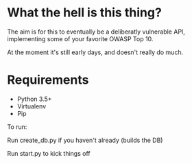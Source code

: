 What the hell is this thing?
============================

The aim is for this to eventually be a deliberatly vulnerable API, implementing some of your favorite OWASP Top 10.

At the moment it's still early days, and doesn't really do much.


Requirements
============

* Python 3.5+
* Virtualenv
* Pip

To run:

Run create_db.py if you haven't already (builds the DB)

Run start.py to kick things off
